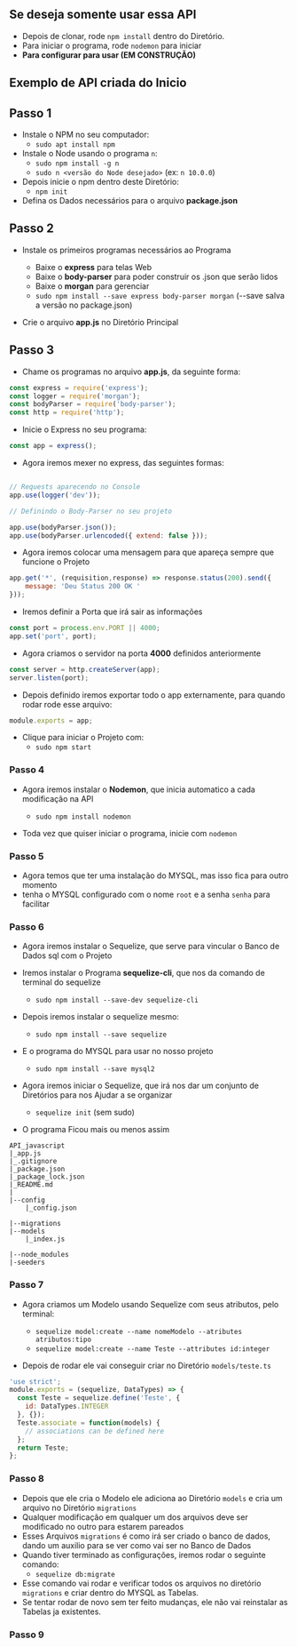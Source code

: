 ## Se deseja somente usar essa API

* Depois de clonar, rode `npm install` dentro do Diretório.
* Para iniciar o programa, rode `nodemon` para iniciar
* **Para configurar para usar (EM CONSTRUÇÃO)**

## Exemplo de API criada do Inicio

## Passo 1

* Instale o NPM no seu computador:
    * `sudo apt install npm`
* Instale o Node usando o programa `n`:
    * `sudo npm install -g n`
    * `sudo n <versão do Node desejado>` (ex: `n 10.0.0`)
*  Depois inicie o npm dentro deste Diretório:
    * `npm init`
* Defina os Dados necessários para o arquivo **package.json**

## Passo 2

* Instale os primeiros programas necessários ao Programa
    * Baixe o **express** para telas Web
    * Baixe o **body-parser** para poder construir os .json que serão lidos
    * Baixe o **morgan** para gerenciar
    * `sudo npm install --save express body-parser morgan` (--save salva a versão no package.json)

* Crie o arquivo **app.js** no Diretório Principal


## Passo 3

* Chame os programas no arquivo **app.js**, da seguinte forma:

```javascript
const express = require('express');
const logger = require('morgan');
const bodyParser = require('body-parser');
const http = require('http');
```

* Inicie o Express no seu programa:

```javascript
const app = express();
```

* Agora iremos mexer no express, das seguintes formas:

```javascript

// Requests aparecendo no Console
app.use(logger('dev'));

// Definindo o Body-Parser no seu projeto

app.use(bodyParser.json());
app.use(bodyParser.urlencoded({ extend: false }));
```

* Agora iremos colocar uma mensagem para que apareça sempre que funcione o Projeto

```javascript
app.get('*', (requisition,response) => response.status(200).send({
    message: 'Deu Status 200 OK '
}));
```

* Iremos definir a Porta que irá sair as informações

```javascript
const port = process.env.PORT || 4000;
app.set('port', port);
```

* Agora criamos o servidor na porta **4000** definidos anteriormente

```javascript
const server = http.createServer(app);
server.listen(port);
```

* Depois definido iremos exportar todo o app externamente, para quando rodar rode esse arquivo:

```javascript
module.exports = app;
```

* Clique para iniciar o Projeto com:
    * `sudo npm start`
    
    
### Passo 4

* Agora iremos instalar o **Nodemon**, que inicia automatico a cada modificação na API
    * `sudo npm install nodemon`

* Toda vez que quiser iniciar o programa, inicie com `nodemon`

### Passo 5

* Agora temos que ter uma instalação do MYSQL, mas isso fica para outro momento
* tenha o MYSQL configurado com o nome `root` e a senha `senha` para facilitar

### Passo 6

* Agora iremos instalar o Sequelize, que serve para vincular o Banco de Dados sql com o Projeto

* Iremos instalar o Programa **sequelize-cli**, que nos da comando de terminal do sequelize
    * `sudo npm install --save-dev sequelize-cli`


* Depois iremos instalar o sequelize mesmo:
    * `sudo npm install --save sequelize`
    
* E o programa do MYSQL para usar no nosso projeto
    * `sudo npm install --save mysql2`
    

* Agora iremos iniciar o Sequelize, que irá nos dar um conjunto de Diretórios para nos Ajudar a se organizar
    * `sequelize init` (sem sudo)
    
* O programa Ficou mais ou menos assim

```text
API_javascript
|_app.js
|_.gitignore
|_package.json
|_package_lock.json
|_README.md
|
|--config
    |_config.json

|--migrations
|--models
    |_index.js

|--node_modules
|-seeders
```

### Passo 7

* Agora criamos um Modelo usando Sequelize com seus atributos, pelo terminal:
    * `sequelize model:create --name nomeModelo --atributes atributos:tipo`
    * `sequelize model:create --name Teste --attributes id:integer`
    
* Depois de rodar ele vai conseguir criar no Diretório `models/teste.ts`

```javascript
'use strict';
module.exports = (sequelize, DataTypes) => {
  const Teste = sequelize.define('Teste', {
    id: DataTypes.INTEGER
  }, {});
  Teste.associate = function(models) {
    // associations can be defined here
  };
  return Teste;
};
```

### Passo 8

* Depois que ele cria o Modelo ele adiciona ao Diretório `models` e cria um arquivo no Diretório `migrations`
* Qualquer modificação em qualquer um dos arquivos deve ser modificado no outro para estarem pareados
* Esses Arquivos `migrations` é como irá ser criado o banco de dados, dando um auxilio para se ver como vai ser no Banco de Dados
* Quando tiver terminado as configurações, iremos rodar o seguinte comando:
    * `sequelize db:migrate`
* Esse comando vai rodar e verificar todos os arquivos no diretório `migrations` e criar dentro do MYSQL as Tabelas.
* Se tentar rodar de novo sem ter feito mudanças, ele não vai reinstalar as Tabelas ja existentes.

### Passo 9

